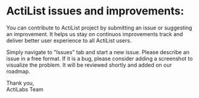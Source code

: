# ActiList issues and improvements:
You can contribute to ActiList project by submitting an issue or suggesting an improvement. It helps us stay on continuos improvements track and deliver better user experience to all ActiList users. 

Simply navigate to "Issues" tab and start a new issue. Please describe an issue in a free format. If it is a bug, please consider adding a screenshot to visualize the problem. It will be reviewed shortly and added on our roadmap.

Thank you,<br/>
ActiLabs Team
